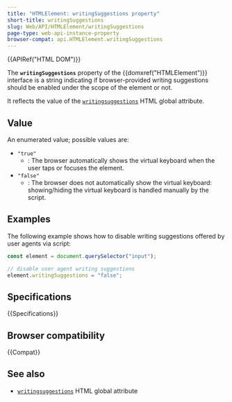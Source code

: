```yaml
---
title: "HTMLElement: writingSuggestions property"
short-title: writingSuggestions
slug: Web/API/HTMLElement/writingSuggestions
page-type: web-api-instance-property
browser-compat: api.HTMLElement.writingSuggestions
---
```


{{APIRef("HTML DOM")}}

The **`writingSuggestions`** property of the {{domxref("HTMLElement")}} interface is a string indicating if browser-provided writing suggestions should be enabled under the scope of the element or not.

It reflects the value of the [`writingsuggestions`](/en-US/docs/Web/HTML/Reference/Global_attributes/writingsuggestions) HTML global attribute.

## Value

An enumerated value; possible values are:

- `"true"`
  - : The browser automatically shows the virtual keyboard when the user taps or focuses the element.
- `"false"`
  - : The browser does not automatically show the virtual keyboard: showing/hiding the virtual keyboard is handled manually by the script.

## Examples

The following example shows how to disable writing suggestions offered by user agents via script:

```js
const element = document.querySelector("input");

// disable user agent writing suggestions
element.writingSuggestions = "false";
```

## Specifications

{{Specifications}}

## Browser compatibility

{{Compat}}

## See also

- [`writingsuggestions`](/en-US/docs/Web/HTML/Reference/Global_attributes/writingsuggestions) HTML global attribute
